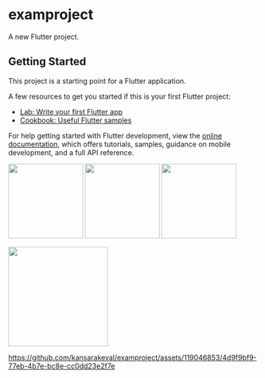 # examproject

A new Flutter project.

## Getting Started

This project is a starting point for a Flutter application.

A few resources to get you started if this is your first Flutter project:

- [Lab: Write your first Flutter app](https://docs.flutter.dev/get-started/codelab)
- [Cookbook: Useful Flutter samples](https://docs.flutter.dev/cookbook)

For help getting started with Flutter development, view the
[online documentation](https://docs.flutter.dev/), which offers tutorials,
samples, guidance on mobile development, and a full API reference.

<p>
  <img src="https://github.com/kansarakeval/examproject/assets/119046853/8ad163b2-5b5a-4ede-beac-dd7cb4e71b61" hight="500" width="150">
  <img src="https://github.com/kansarakeval/examproject/assets/119046853/0c5fe99e-0760-412e-be04-d227cb4e266a" hight="500" width="150">
  <img src="https://github.com/kansarakeval/examproject/assets/119046853/2bdd469a-45e7-4ce5-a741-1711d16a45fa" hight="500" width="150">
  
</p>

<a href = "https://drive.google.com/file/d/1sK-u-K_p_uDx8TnpLZmsIMwYR98VwtGY/view?usp=sharing"> <img src="https://github.com/kansarakeval/sky_scrapper_app/assets/119046853/cc98c60b-c207-4349-8db0-29a3fee5b2fc" width="200"> </a>


https://github.com/kansarakeval/examproject/assets/119046853/4d9f9bf9-77eb-4b7e-bc8e-cc0dd23e2f7e

